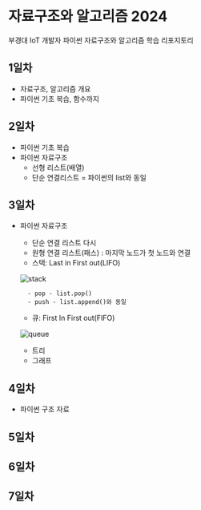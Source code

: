# 자료구조와 알고리즘 2024
부경대 IoT 개발자 파이썬 자료구조와 알고리즘 학습 리포지토리

## 1일차
- 자료구조, 알고리즘 개요
- 파이썬 기초 복습, 함수까지

## 2일차
- 파이썬 기초 복습
- 파이썬 자료구조
    - 선형 리스트(배열)
    - 단순 연결리스트 = 파이썬의 list와 동일

## 3일차
- 파이썬 자료구조
    - 단순 연결 리스트 다시
    - 원형 연결 리스트(패스) : 마지막 노드가 첫 노드와 연결
    - 스택: Last in First out(LIFO)

    ![stack](https://cs.lmu.edu/~ray/images/stack.gif)
   
        - pop - list.pop()
        - push - list.append()와 동일
    - 큐: First In First out(FIFO)

    ![queue](C:\sources\ds-and-algorithm-2024\ds-and-algorithm-2024\image\queue.png)
    
    - 트리
    - 그래프

## 4일차
- 파이썬 구조 자료
## 5일차

## 6일차

## 7일차